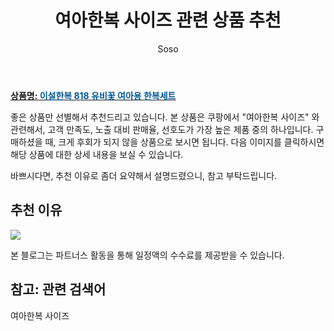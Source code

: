 ﻿---
layout: post
title:  "여아한복 사이즈 관련 상품 추천"
author: Soso
categories: [ 출산 / 육아]
tags: [여아한복 사이즈]
image: https://ads-partners.coupang.com/image1/dFObOfNbh-GmTCzwdDlhy1ja9JqeRQ8a_88JNgiMfhFJyWyPOe5rfFiTpE1OPbjndHgTTbgT8QLFmsfxwRTv0MeK1GZh75F0mBD6g1EwV1_q9r7QSnQHsilAPdLUlx84EYZw7S5yETMf26dtrGYWSue5NiYG-GXJvqNcjUDNlp0dz9xusIpZdx8j6x515TTB7Dq1_DMlmBuyXwYS2AWicc6MBWD0M1ND7mXm5AlpAoM7b_srd-7-zFTeM48iySv4Az81xT__n8FQWCw7IKNWurceOc3ByF5CcclBEnNsuYDi5uoWnH0= 
description: "쿠팡에서 여아한복 사이즈 관련 상품으로 가장 고객 선호도가 높은 제품 중 하나입니다."
---

<a href="https://link.coupang.com/re/AFFSDP?lptag=AF5673682&pageKey=6675494836&itemId=15374512393&vendorItemId=82594606646&traceid=V0-153-62cd4c4645c1acf1&requestid=20240201105237240059708302&token=31850C%7CMIXED"><b>상품명: <font color='#01579B'>이설한복 818 유비꽃 여아용 한복세트</font></b></a>

좋은 상품만 선별해서 추천드리고 있습니다.
본 상품은 쿠팡에서 "여아한복 사이즈" 와 관련해서, 고객 만족도, 노출 대비 판매율, 선호도가 가장 높은 제품 중의 하나입니다.
구매하셨을 때, 크게 후회가 되지 않을 상품으로 보시면 됩니다. 
다음 이미지를 클릭하시면 해당 상품에 대한 상세 내용을 보실 수 있습니다.

바쁘시다면, 추천 이유로 좀더 요약해서 설명드렸으니, 참고 부탁드립니다.

## 추천 이유 

<a href="https://link.coupang.com/re/AFFSDP?lptag=AF5673682&pageKey=6675494836&itemId=15374512393&vendorItemId=82594606646&traceid=V0-153-62cd4c4645c1acf1&requestid=20240201105237240059708302&token=31850C%7CMIXED"><img src="https://thumbnail6.coupangcdn.com/thumbnails/remote/q89/image/vendor_inventory/9454/35909a259e0b938e4019d309c6e082a56955e6183c41ea65db89370faf4d.jpg"></a> 

본 블로그는 파트너스 활동을 통해 일정액의 수수료를 제공받을 수 있습니다.

## 참고: 관련 검색어    
여아한복 사이즈